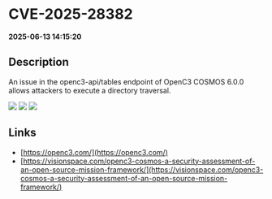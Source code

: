 # CVE-2025-28382

**2025-06-13 14:15:20**

## Description
An issue in the openc3-api/tables endpoint of OpenC3 COSMOS 6.0.0 allows attackers to execute a directory traversal.

![](https://img.shields.io/static/v1?label=Score&message=7.5&color=red)
![](https://img.shields.io/static/v1?label=Severity&message=HIGH&color=red)
![](https://img.shields.io/static/v1?label=CWE&message=Traversal&color=green)

## Links
- [https://openc3.com/](https://openc3.com/)
- [https://visionspace.com/openc3-cosmos-a-security-assessment-of-an-open-source-mission-framework/](https://visionspace.com/openc3-cosmos-a-security-assessment-of-an-open-source-mission-framework/)
